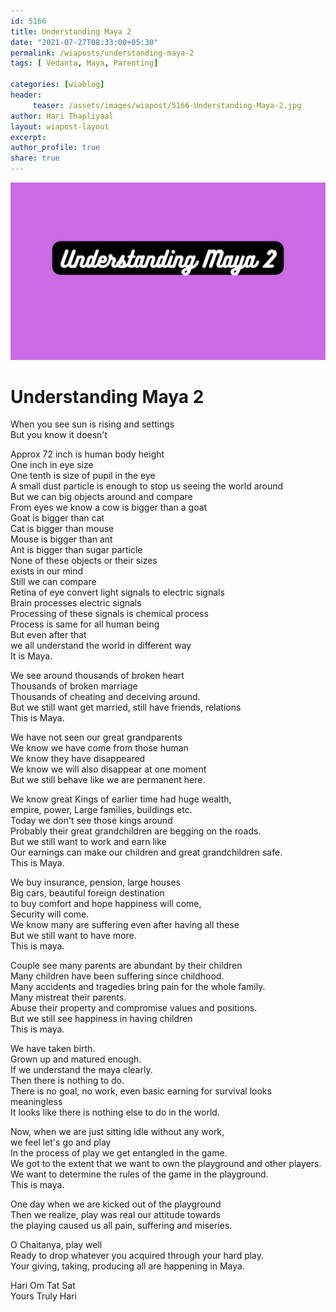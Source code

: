 ```yaml
--- 
id: 5166 
title: Understanding Maya 2
date: "2021-07-27T08:33:00+05:30"
permalink: /wiaposts/understanding-maya-2
tags: [ Vedanta, Maya, Parenting]    

categories: [wiablog] 
header:
     teaser: /assets/images/wiapost/5166-Understanding-Maya-2.jpg
author: Hari Thapliyaal 
layout: wiapost-layout
excerpt:  
author_profile: true 
share: true 
---
```


![Understanding Maya 2](/assets/images/wiapost/5166-Understanding-Maya-2.jpg)     
   
# Understanding Maya 2   
    
When you see sun is rising and settings    
But you know it doesn't    
    
Approx 72 inch is human body height    
One inch in eye size    
One tenth is size of pupil in the eye    
A small dust particle is enough to stop us seeing the world around    
But we can big objects around and compare    
From eyes we know a cow is bigger than a goat    
Goat is bigger than cat    
Cat is bigger than mouse    
Mouse is bigger than ant    
Ant is bigger than sugar particle    
None of these objects or their sizes     
exists in our mind    
Still we can compare    
Retina of eye convert light signals to electric signals    
Brain processes electric signals    
Processing of these signals is chemical process    
Process is same for all human being    
But even after that     
we all understand the world in different way    
It is Maya.    
    
We see around thousands of broken heart    
Thousands of broken marriage    
Thousands of cheating and deceiving around.    
But we still want get married, still have friends, relations    
This is Maya.    
    
We have not seen our great grandparents    
We know we have come from those human    
We know they have disappeared    
We know we will also disappear at one moment    
But we still behave like we are permanent here.    
    
We know great Kings of earlier time had huge wealth,     
empire, power, Large families, buildings etc.    
Today we don't see those kings around    
Probably their great grandchildren are begging on the roads.    
But we still want to work and earn like     
Our earnings can make our children and great grandchildren safe.     
This is Maya.     
    
We buy insurance, pension, large houses    
Big cars, beautiful foreign destination     
to buy comfort and hope happiness will come,    
Security will come.     
We know many are suffering even after having all these    
But we still want to have more.     
This is maya.     
    
Couple see many parents are abundant by their children     
Many children have been suffering since childhood.     
Many accidents and tragedies bring pain for the whole family.     
Many mistreat their parents.     
Abuse their property and compromise values and positions.     
But we still see happiness in having children     
This is maya.     
    
We have taken birth.     
Grown up and matured enough.     
If we understand the maya clearly.     
Then there is nothing to do.     
There is no goal, no work, even basic earning for survival looks meaningless     
It looks like there is nothing else to do in the world.     
    
Now, when we are just sitting idle without any work,    
we feel let's go and play    
In the process of play we get entangled in the game.     
We got to the extent that we want to own the playground and other players.     
We want to determine the rules of the game in the playground.     
This is maya.     
    
One day when we are kicked out of the playground     
Then we realize, play was real our attitude towards     
the playing caused us all pain, suffering and miseries.     
    
O Chaitanya, play well    
Ready to drop whatever you acquired through your hard play.    
Your giving, taking, producing all are happening in Maya.    
    
Hari Om Tat Sat     
Yours Truly Hari    
